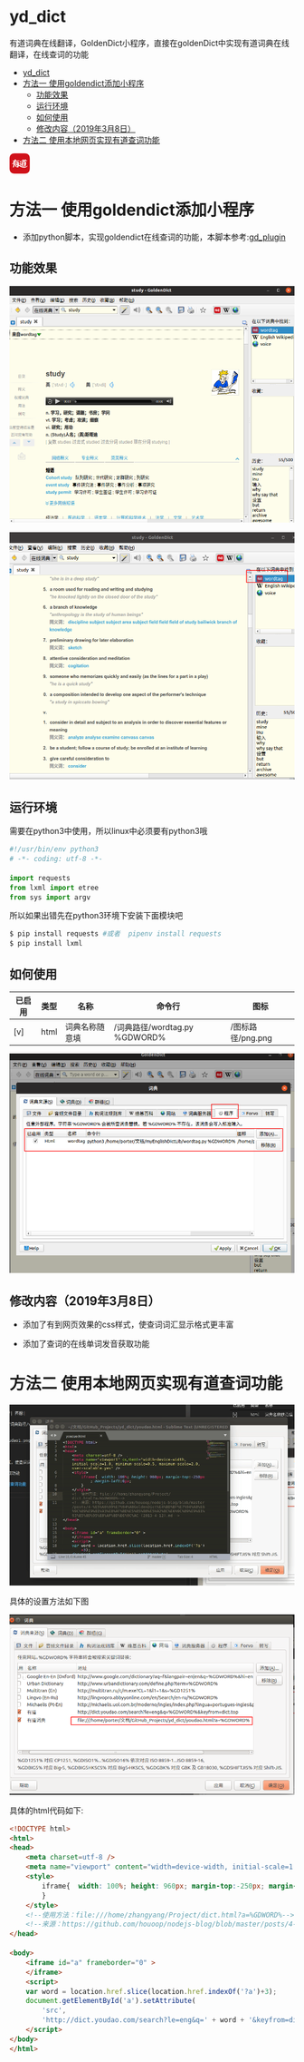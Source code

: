 # yd_dict

有道词典在线翻译，GoldenDict小程序，直接在goldenDict中实现有道词典在线翻译，在线查词的功能

<!-- TOC -->

- [yd_dict](#yd_dict)
- [方法一 使用goldendict添加小程序](#方法一-使用goldendict添加小程序)
    - [功能效果](#功能效果)
    - [运行环境](#运行环境)
    - [如何使用](#如何使用)
    - [修改内容（2019年3月8日）](#修改内容2019年3月8日)
- [方法二 使用本地网页实现有道查词功能](#方法二-使用本地网页实现有道查词功能)

<!-- /TOC -->

![有道logo](./image/image.png)

# 方法一 使用goldendict添加小程序

* 添加python脚本，实现goldendict在线查词的功能，本脚本参考:[gd_plugin](https://github.com/easeflyer/gd_plugin)

## 功能效果

![有道查词效果](./image/youdao.png)

![有道查词设置](./image/youdao2.png)

## 运行环境

需要在python3中使用，所以linux中必须要有python3哦

```python
#!/usr/bin/env python3
# -*- coding: utf-8 -*-

import requests
from lxml import etree
from sys import argv
```
所以如果出错先在python3环境下安装下面模块吧

```python
$ pip install requests #或者  pipenv install requests
$ pip install lxml 
```


## 如何使用

| 已启用|类型 |名称 | 命令行| 图标|
|---|---|---|---|---|
| [v]|html|词典名称随意填|/词典路径/wordtag.py %GDWORD%|/图标路径/png.png|


![有道查词设置](./image/youdao1.png)

## 修改内容（2019年3月8日）

- 添加了有到网页效果的css样式，使查词词汇显示格式更丰富

- 添加了查词的在线单词发音获取功能

# 方法二 使用本地网页实现有道查词功能

![有道查词设置](./image/youdao.gif)

具体的设置方法如下图

![有道查词设置](./image/youdao3.png)

具体的html代码如下:

```html
<!DOCTYPE html>
<html>
<head>
    <meta charset=utf-8 />
    <meta name="viewport" content="width=device-width, initial-scale=1.0, minimum-scale=0.5, maximum-scale=2.0, user-scalable=yes" />
    <style>
        iframe{  width: 100%; height: 960px; margin-top:-250px; margin-left:0px;
        }
    </style>
    <!--使用方法：file:///home/zhangyang/Project/dict.html?a=%GDWORD%-->
    <!--来源：https://github.com/houoop/nodejs-blog/blob/master/posts/4-%E5%A6%99%E7%94%A8GoldenDict%E4%BD%BF%E7%94%A8%E6%9C%89%E9%81%93%E8%AF%8D%E5%85%B8%E5%92%8C%E6%9C%89%E9%81%93%E5%8D%95%E8%AF%8D%E6%9C%AC-(2013-4-12).md-->
</head>

<body>
    <iframe id="a" frameborder="0" >
    </iframe>
    <script>
    var word = location.href.slice(location.href.indexOf('?a')+3);
    document.getElementById('a').setAttribute(
        'src',
        'http://dict.youdao.com/search?le=eng&q=' + word + '&keyfrom=dict.top');
    </script>
</body>
</html>
```